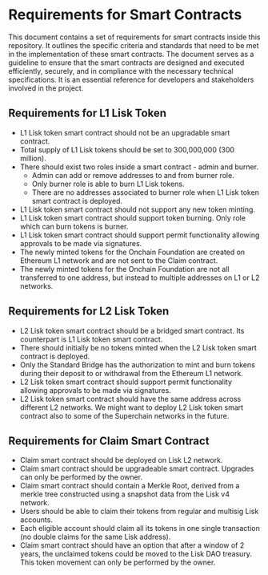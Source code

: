 # Requirements for Smart Contracts

This document contains a set of requirements for smart contracts inside this repository. It outlines the specific criteria and standards that need to be met in the implementation of these smart contracts. The document serves as a guideline to ensure that the smart contracts are designed and executed efficiently, securely, and in compliance with the necessary technical specifications. It is an essential reference for developers and stakeholders involved in the project.

## Requirements for L1 Lisk Token

- L1 Lisk token smart contract should not be an upgradable smart contract.
- Total supply of L1 Lisk tokens should be set to 300,000,000 (300 million).
- There should exist two roles inside a smart contract - admin and burner.
  - Admin can add or remove addresses to and from burner role.
  - Only burner role is able to burn L1 Lisk tokens.
  - There are no addresses associated to burner role when L1 Lisk token smart contract is deployed.
- L1 Lisk token smart contract should not support any new token minting.
- L1 Lisk token smart contract should support token burning. Only role which can burn tokens is burner.
- L1 Lisk token smart contract should support permit functionality allowing approvals to be made via signatures.
- The newly minted tokens for the Onchain Foundation are created on Ethereum L1 network and are not sent to the Claim contract.
- The newly minted tokens for the Onchain Foundation are not all transferred to one address, but instead to multiple addresses on L1 or L2 networks.

## Requirements for L2 Lisk Token

- L2 Lisk token smart contract should be a bridged smart contract. Its counterpart is L1 Lisk token smart contract.
- There should initially be no tokens minted when the L2 Lisk token smart contract is deployed.
- Only the Standard Bridge has the authorization to mint and burn tokens during their deposit to or withdrawal from the Ethereum L1 network.
- L2 Lisk token smart contract should support permit functionality allowing approvals to be made via signatures.
- L2 Lisk token smart contract should have the same address across different L2 networks. We might want to deploy L2 Lisk token smart contract also to some of the Superchain networks in the future.

## Requirements for Claim Smart Contract

- Claim smart contract should be deployed on Lisk L2 network.
- Claim smart contract should be upgradeable smart contract. Upgrades can only be performed by the owner.
- Claim smart contract should contain a Merkle Root, derived from a merkle tree constructed using a snapshot data from the Lisk v4 network.
- Users should be able to claim their tokens from regular and multisig Lisk accounts.
- Each eligible account should claim all its tokens in one single transaction (no double claims for the same Lisk address).
- Claim smart contract should have an option that after a window of 2 years, the unclaimed tokens could be moved to the Lisk DAO treasury. This token movement can only be performed by the owner.
